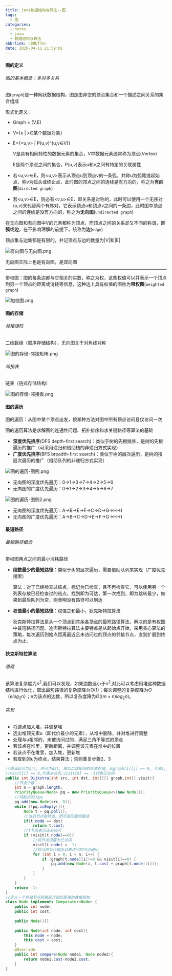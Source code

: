 ```yaml
---
title: java数据结构与算法--图
tags:
  - 图
categories:
  - notes
  - java
  - 数据结构与算法
abbrlink: c88bf7ec
date: 2020-04-11 21:59:01
---
```


#### 图的定义

###### 图的基本概念：多对多关系

图(`graph`)是一种网状数据结构，图是由非空的顶点集合和一个描述之间关系的集合组成

形式化定义：

- Graph = (V,E)  

- V={x | x∈某个数据对象}  

- E={<u,v> | P(u,v)^(u,v∈V)}

  V是具有相同特性的数据元素的集合，V中数据元素通常称为顶点(Vertex)

  E是两个顶点之间的集合，P(u,v)表示u和v之间有特定的关联属性

- 若<u,v>∈E，则<u,v>表示从顶点u到顶点v的一条弧，并称u为弧尾或起始点，称v为弧头或终止点，此时图的顶点之间的连线是有方向的，称之为**有向图**(`directed graph`)
- 若<u,v>∈E，则必有<v,u>∈E，即关系是对称的，此时可以使用一个无序对(u,v)来代替两个有序对，它表示顶点u和顶点v之间的一条边，此时图中顶点之间的连线是没有方向的，称之为**无向图**(`undirected graph`)

<!--more-->

在无向图和有向图中V的元素都称为顶点，而顶点之间的关系却又不同的称谓，即**弧**或**边**，在不影响理解的前提下，统称为**边**(`edge`)

顶点集与边集都是有限的，并记顶点与边的数量为|V|和|E|

![有向图与无向图.png](https://i.loli.net/2020/04/11/gLHlX3bun8zMKOc.png)

无向图实际上也是有向图，是双向图

---

带权图：图的每条边都与它相关的实数，称之为权，这些权值可以并表示一个顶点到另一个顶点的距离或消耗等信息，这种边上具有权值的图称为**带权图**(`weighted graph`)

![加权图.png](https://i.loli.net/2020/04/11/IVHT4lDUem3WJnC.png)

#### 图的存储

###### 邻接矩阵

二维数组（顺序存储结构），无向图关于对角线对称

![图的存储-邻接矩阵.png](https://i.loli.net/2020/04/11/gfWwLFYU1rIuy9d.png)

###### 邻接表

链表（链式存储结构）

![图的存储-邻接表.png](https://i.loli.net/2020/04/11/PGmLUVzS4YaNoTk.png)

#### 图的遍历

图的遍历：从图中某个顶点出发，按某种方法对图中所有顶点访问且仅访问一次

图的遍历算法是求解图的连通性问题、拓扑排序和求关键路径等算法的基础

- **深度优先排序**(DFS depth-first search)：类似于树的先根排序，是树的先根遍历的推广（可采用递归和借助栈的非递归方式实现）
- **广度优先排序**(BFS breadth-first search)：类似于树的层次遍历，是树的按层次遍历的推广（借助队列的非递归方式实现）

![图的遍历-图例.png](https://i.loli.net/2020/04/11/CAftQBO9Rzvrlaq.png)

- 无向图的深度优先遍历：0->1->3->7->4->2->5->6
- 无向图的广度优先遍历：0->1->2->3->4->5->6->7

![图的遍历-图例2.png](https://i.loli.net/2020/04/11/eU6MfF7P9EnOpAu.png)

- 无向图的深度优先遍历：A->B->E->F->C->D->G->H->I
- 无向图的广度优先遍历：A->B->C->D->E->F->G->H->I

#### 最短路径

###### 最短路径概念

带权图两点之间的最小消耗路径

- **段数最少的最短路径**：类似于树的层次遍历，需要借助队列来实现（广度优先搜索）

  算法：对于已经检查过结点，标记为已检查，且不再检查它，可以使用另一个列表存放已经检查过的结点，找到即为可达，第一次找到，即为跳转最少，如果到最后队列为空，则表明没有路径可以到达

- **权值最小的最短路径**：权值之和最小，狄克斯特拉算法

  狄克斯特拉算法是从一个顶点到其余各顶点的最短路径算法，解决的是有权图中最短路径问题。迪杰斯特拉算法主要特点是从起始点开始，采用贪心算法的策略，每次遍历到始点距离最近且未访问过的顶点的邻接节点，直到扩展到终点为止。

#### 狄克斯特拉算法

###### 思路

该算法复杂度为$n^2$,我们可以发现，如果边数远小于$n^2$,对此可以考虑用堆这种数据结构进行优化，取出最短路径的复杂度降为O(1)；每次调整的复杂度降为$O（e log_2 n）$；e为该点的边数，所以复杂度降为$O((m+n)log_2 n)$。

###### 实现

- 将源点加入堆，并调整堆
- 选出堆顶元素u（即代价最小的元素），从堆中删除，并对堆进行调整
- 处理与u相邻的，未被访问过的，满足三角不等式的顶点
- 若该点在堆里，更新距离，并调整该元素在堆中的位置
- 若该点不在堆里，加入堆，更新堆
- 若取到的u为终点，结束算法；否则重复步骤2、3

```java
//假设起点为src, 终点为dst, 图以二维矩阵的形式存储，若graph[i][j] == 0, 代表i,j不相连    
//visit[i] == 0,代表未访问,visit[0] == -1代表已访问    
public int Dijkstra(int src, int dst, int[][] graph,int[] visit){
    //节点个数        
    int n = graph.length;        
    PriorityQueue<Node> pq = new PriorityQueue<>(new Node());        
    //将起点加入pq        
    pq.add(new Node(src, 0));        
    while (!pq.isEmpty()){            
        Node t = pq.poll();            
        //当前节点是终点，即可返回最短路径            
        if(t.node == dst)                
            return t.cost;            
        //t节点表示还未访问            
        if (visit[t.node]==0){                
            //将节点设置为已访问                
            visit[t.node] = -1;                
            //将当前节点相连且未访问的节点遍历                
            for (int i = 0; i < n; i++) {                    
                if (graph[t.node][i]!=0 && visit[i]==0) {                        
                    pq.add(new Node(i, t.cost + graph[t.node][i]));                    
                }                
            }            
        }        
    }        
    return -1;    
}    
//定义一个存储节点和离起点相应距离的数据结构    
class Node implements Comparator<Node> {        
    public int node;        
    public int cost;
             
    public Node(){}
     
    public Node(int node, int cost){            
        this.node = node;            
        this.cost = cost;        
    }        
    @Override        
    public int compare(Node node1, Node node2){            
        return node1.cost-node2.cost;       
    }    
}
```